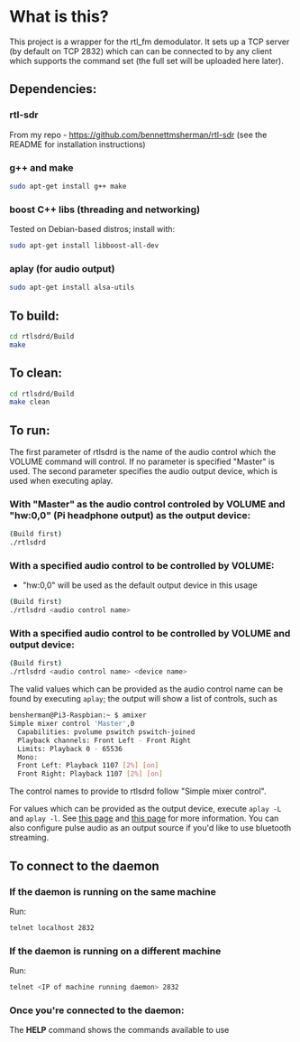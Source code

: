 # What is this?
This project is a wrapper for the rtl_fm demodulator. It sets up a TCP server (by default on TCP 2832) which can can be connected to by any client which supports the command set (the full set will be uploaded here later).

## Dependencies:

### __rtl-sdr__
From my repo - https://github.com/bennettmsherman/rtl-sdr (see the README for installation instructions)

### __g++ and make__
```bash
sudo apt-get install g++ make
```

### __boost C++ libs__ (threading and networking)
Tested on Debian-based distros; install with:
```bash
sudo apt-get install libboost-all-dev
```

### __aplay__ (for audio output)
```bash
sudo apt-get install alsa-utils
```

## To build:
```bash
cd rtlsdrd/Build
make
```

## To clean:
```bash
cd rtlsdrd/Build
make clean
```

## To run:
The first parameter of rtlsdrd is the name of the audio control which the VOLUME command will control.
If no parameter is specified "Master" is used. The second parameter specifies the audio output device, which is used when executing aplay. 
### With "Master" as the audio control controled by VOLUME and "hw:0,0" (Pi headphone output) as the output device:
```bash
(Build first)
./rtlsdrd
```

### With a specified audio control to be controlled by VOLUME:
* "hw:0,0" will be used as the default output device in this usage
```bash
(Build first)
./rtlsdrd <audio control name>
```

### With a specified audio control to be controlled by VOLUME and output device:
```bash
(Build first)
./rtlsdrd <audio control name> <device name>
```

The valid values which can be provided as the audio control name can be found by executing ```aplay```; the output will show a list of controls, such as 
```bash
bensherman@Pi3-Raspbian:~ $ amixer
Simple mixer control 'Master',0
  Capabilities: pvolume pswitch pswitch-joined
  Playback channels: Front Left - Front Right
  Limits: Playback 0 - 65536
  Mono:
  Front Left: Playback 1107 [2%] [on]
  Front Right: Playback 1107 [2%] [on]
```
The control names to provide to rtlsdrd follow "Simple mixer control".

For values which can be provided as the output device, execute ```aplay -L``` and ```aplay -l```. See [this page](https://en.wikibooks.org/wiki/Configuring_Sound_on_Linux/HW_Address) and [this page](https://superuser.com/questions/53957/what-do-alsa-devices-like-hw0-0-mean-how-do-i-figure-out-which-to-use) for more information. You can also configure pulse audio as an output source if you'd like to use bluetooth streaming.

## To connect to the daemon
### If the daemon is running on the same machine
Run:
```bash
telnet localhost 2832
```
### If the daemon is running on a different machine
Run:
```bash
telnet <IP of machine running daemon> 2832
```

### Once you're connected to the daemon:
The **HELP** command shows the commands available to use
